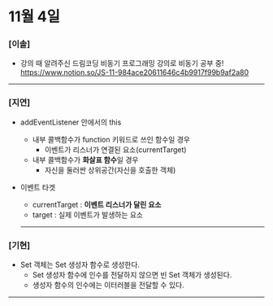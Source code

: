 # 11월 4일

### [이솔]

- 강의 때 알려주신 드림코딩 비동기 프로그래밍 강의로 비동기 공부 중!
  https://www.notion.so/JS-11-984ace20611646c4b9917f99b9af2a80

<hr>

### [지연]

- addEventListener 안에서의 this

  - 내부 콜백함수가 function 키워드로 쓰인 함수일 경우
    - 이벤트가 리스너가 연결된 요소(currentTarget)
  - 내부 콜백함수가 **화살표 함수**일 경우
    - 자신을 둘러싼 상위공간(자신을 호출한 객체)

- 이벤트 타겟
  - currentTarget : **이벤트 리스너가 달린 요소**
  - target : 실제 이벤트가 발생하는 요소
  <hr>

### [기현]
- Set 객체는 Set 생성자 함수로 생성한다.
  - Set 생성자 함수에 인수를 전달하지 않으면 빈 Set 객체가 생성된다.
  - 생성자 함수의 인수에는 이터러블을 전달할 수 있다.
<hr>

